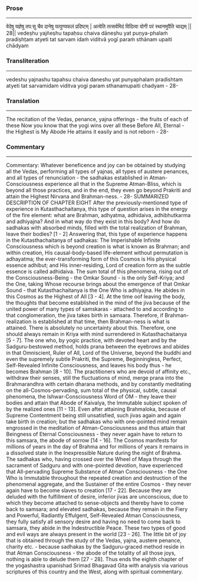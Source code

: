 ### Prose 
 --- 
वेदेषु यज्ञेषु तप:सु चैव
दानेषु यत्पुण्यफलं प्रदिष्टम् |
अत्येति तत्सर्वमिदं विदित्वा
योगी परं स्थानमुपैति चाद्यम् || 28||
vedeṣhu yajñeṣhu tapaḥsu chaiva
dāneṣhu yat puṇya-phalaṁ pradiṣhṭam
atyeti tat sarvam idaṁ viditvā
yogī paraṁ sthānam upaiti chādyam

### Transliteration 
 --- 
vedeshu yajnashu tapahsu chaiva daneshu yat punyaphalam pradishtam atyeti tat sarvamidam viditva yogi param sthanamupaiti chadyam - 28-

### Translation 
 --- 
The recitation of the Vedas, penance, yajna offerings - the fruits of each of these Now you know that the yogi wins over all these Before All, Eternal - the Highest is My Abode He attains it easily and is not reborn - 28-

### Commentary 
 --- 
Commentary: Whatever beneficence and joy can be obtained by studying all the Vedas, performing all types of yajnas, all types of austere penances, and all types of renunciation - the sadhakas established in Atman-Consciousness experience all that in the Supreme Atman-Bliss, which is beyond all those practices, and in the end, they even go beyond Prakriti and attain the Highest Nirvana and Brahman-ness. - 28- SUMMARIZED DESCRIPTION OF CHAPTER EIGHT After the previously-mentioned type of experience in Kutasthachaitanya, this type of question arises in the energy of the fire element: what are Brahman, adhyatma, adhidaiva, adhibhutkarma and adhiyajna? And in what way do they exist in this body? And how do sadhakas with absorbed minds, filled with the total realization of Brahman, leave their bodies? [1 - 2] Answering that, this type of experience happens in the Kutasthachaitanya of sadhakas: The Imperishable Infinite Consciousness which is beyond creation is what is known as Brahman; and within creation, His causal-body-based life-element without permutation is adhayatma; the ever-transforming form of this Cosmos is His physical essence adhibut; and His inner-residing, Lord of creation form as the subtle essence is called adhidaiva. The sum total of this phenomena, rising out of the Consciousness-Being - the Omkar Sound - is the only Self-Kriya; and the One, taking Whose recourse brings about the emergence of that Omkar Sound - that Kutasthachaitanya is the One Who is adhiyajna. He abides in this Cosmos as the Highest of All [3 - 4]. At the time oof leaving the body, the thoughts that become established in the mind of the jiva because of the united power of many types of samskaras - attached to and according to that conglomeration, the jiva takes birth in samsara. Therefore, if Brahman-realization is established at that time, then Brahman-ness is what is attained. There is absolutely no uncertainty about this. Therefore, one should always remain in Kriya with mind surrendered in Kutasthachaitanya [5 - 7]. The one who, by yogic practice, with devoted heart and by the Sadguru-bestowed method, holds prana between the eyebrows and abides in that Omniscient, Ruler of All, Lord of the Universe, beyond the buddhi and even the supremely subtle Prakriti, the Supreme, Beginningless, Perfect, Self-Revealed Infinite Consciousness, and leaves his body thus - he becomes Brahman [8 - 10]. The practitioners who are devoid of affinity etc., withdraw their senses, still the fluctuations of mind, merge prana into the Brahmarandhra with certain dharana methods, and by constantly meditating on the all-Cosmos-pervading, sum total of the physical, subtle, causal phenomena, the Ishwar-Consciousness Word of OM - they leave their bodies and attain that Abode of Kaivalya, the Immutable subject spoken of by the realized ones [11 - 13]. Even after attaining Brahmaloka, because of Supreme Contentment being still unsatisfied, such jivas again and again take birth in creation; but the sadhakas who with one-pointed mind remain engrossed in the meditation of Atman-Consciousness and thus attain that Beingness of Eternal Consciousness - they never again have to return to this samsara, the abode of sorrow [14 - 16]. The Cosmos manifests for millions of years in the day of Brahma and for millions of years it remains in a dissolved state in the Inexpressible Nature during the night of Brahma. The sadhakas who, having crossed over the Wheel of Maya through the sacrament of Sadguru and with one-pointed devotion, have experienced that All-pervading Supreme Substance of Atman Consciousness - the One Who is Immutable throughout the repeated creation and destruction of the phenomenal aggregate, and the Sustainer of the entire Cosmos - they never again have to become slaves to creation [17 - 22]. Because they are deluded with the fulfillment of desire, inferior jivas are unconscious, due to which they become attached to sense-objects and thereby have to come back to samsara; and elevated sadhakas, because they remain in the Fiery and Powerful, Radiantly Effulgent, Self-Revealed Atman Consciousness, they fully satisfy all sensory desire and having no need to come back to samsara, they abide in the Indestructible Peace. These two types of good and evil ways are always present in the world [23 - 26]. The little bit of joy that is obtained through the study of the Vedas, yajna, austere penance, charity etc. - because sadhakas by the Sadguru-graced method reside in that Atman Consciousness - the abode of the totality of all those joys, nothing is able to delude them [27 - 28]. Thus ends the eighth chapter of the yogashastra upanishad Srimad Bhagavad Gita with analysis via various scriptures of this country and the West, along with spiritual commentary.